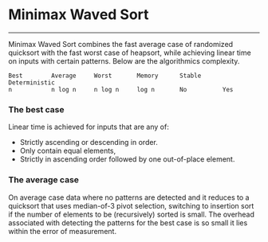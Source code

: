# Minimax Waved Sort

---

Minimax Waved Sort combines the fast average case of randomized quicksort with the fast worst case of heapsort, while achieving linear time on inputs with certain patterns.
Below are the algorithmics complexity.

    Best        Average     Worst       Memory      Stable      Deterministic
    n           n log n     n log n     log n       No          Yes

### The best case

Linear time is achieved for inputs that are any of:

- Strictly ascending or descending in order.
- Only contain equal elements,
- Strictly in ascending order followed by one out-of-place element.

### The average case

On average case data where no patterns are detected and it reduces to a quicksort that uses
median-of-3 pivot selection, switching to insertion sort if the number of elements to be
(recursively) sorted is small. The overhead associated with detecting the patterns for the best case
is so small it lies within the error of measurement.

